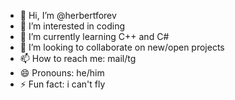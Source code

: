 - 👋 Hi, I’m @herbertforev
- 👀 I’m interested in coding
- 🌱 I’m currently learning C++ and C#
- 💞️ I’m looking to collaborate on new/open projects
- 📫 How to reach me: mail/tg
- 😄 Pronouns: he/him
- ⚡ Fun fact: i can't fly

<!---
herbertforev/herbertforev is a ✨ special ✨ repository because its `README.md` (this file) appears on your GitHub profile.
You can click the Preview link to take a look at your changes.
--->
